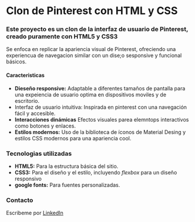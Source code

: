 # Clon de Pinterest con HTML y CSS
### Este proyecto es un clon de la interfaz de usuario de Pinterest, creado puramente con HTML5 y CSS3
Se enfoca en replicar la apariencia visual de Pinterest, ofreciendo una experiencua de navegacion similar con un dise;o sesponsive y funcional básicos.
#### Caracteristicas
* **Dieseño responsive:** Adaptable a diferentes tamaños de pantalla para una expeiencia de usuario optima en dispositivos moviles y de escritorio.
* Interfaz de usuario intuitiva: Inspirada en pinterest con una navegación fácil y accesible.
* **Interacciones dinámicas** Efectos visuales parea elemntops interactivos como botones y enlaces.
* **Estilos modernos:** Uso de la biblioteca de íconos de Material Desing y estilos CSS modernos para una apariencia cool.

### Tecnologias utilizadas
+ **HTML5:** Para la estructura básica del sitio.
+ **CSS3:** Para el diseño y el estilo, incluyendo _flexbox_ para un diseño responsivo
+ **google fonts:** Para fuentes personalizadas.

### Contacto
Escribeme por [LinkedIn](https://www.linkedin.com/in/nayeli-zapata-alvarez-221562263/)
